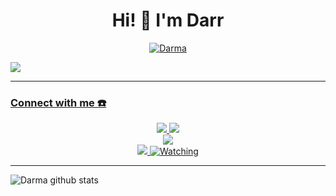 <h1 align="center">Hi! 👋 I'm Darr</h1>

<p align="center">
  <a href="https://instagram.com/darrma23"><img src="http://readme-typing-svg.herokuapp.com?color=00FF00&center=true&vCenter=true&multiline=false&lines=My+Name+Darr.;Just+Normal+People+From+Indonesia.;Im+18+Years+old.;studying+to+be+a+programmer." alt="Darma">
</p>
  
<img align="center" height="auto" src="https://i.ibb.co/fqyzcWK/995bdc8904a5.jpg"/>

------
### Connect with me ☎️
<p align="center">
  <a href="https://instagram.com/darrma23"><img src="https://img.shields.io/badge/Instagram-E4405F?style=for-the-badge&logo=instagram&logoColor=white"/> 
  <a href="https://chat.whatsapp.com/H8Ln7iZhiV5LXrC6SUK80v"><img src="https://img.shields.io/badge/WhatsApp-25D366?style=for-the-badge&logo=whatsapp&logoColor=white" /><br>
  <a href="https://youtu.be/WgeItwiifYs"><img src="https://img.shields.io/badge/YouTube-darrma23-ff0000?style=for-the-badge&logo=youtube&logoColor=ff0000&link=https://youtube.com/channel/UCdzWwbApjkyODby7_MoRYlA" /><br>
  <a name=zeeoneofc&label=VIEWS&style=flat-square&color=orange" />
  <a href="https://github.com/darrma23"><img src="https://img.shields.io/badge/-GitHub-black?style=flat-square&logo=github" /> 
  <a href="https://komarev.com/ghpvc/?username=darrma23&color=blue&style=flat-square&label=Profile+Views"><img title="Watching" src="https://komarev.com/ghpvc/?username=darrma23&color=blue&style=flat-square&label=Profile+View"></a>
</p>

------
                                                                                                                                       
![Darma github stats](https://github-readme-stats.vercel.app/api?username=darrma23&show_icons=true&theme=tokyonight)

